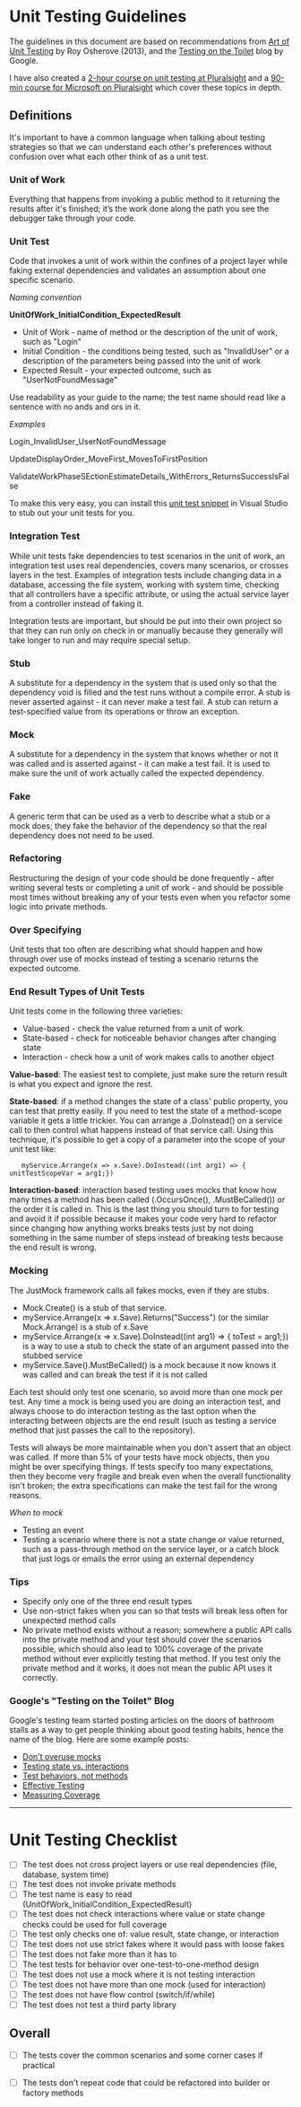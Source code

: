 # Unit Testing Guidelines #
The guidelines in this document are based on recommendations from [Art of Unit Testing](http://osmy.in/1Dpu9Nc "Art of Unit Testing") by Roy Osherove (2013), and the [Testing on the Toilet](http://osmy.in/1AjT0k0 "Testing on the Toilet") blog by Google. 

I have also created a [2-hour course on unit testing at Pluralsight](http://osmy.in/EffectiveCSharpUnitTesting) and a [90-min course for Microsoft on Pluralsight](https://www.pluralsight.com/courses/microsoft-azure-unit-integration-testing-performing) which cover these topics in depth.

## Definitions ##
It's important to have a common language when talking about testing strategies so that we can 
understand each other's preferences without confusion over what each other think of as a unit test.

### Unit of Work ###
Everything that happens from invoking a public method to it returning the results after it's finished; it’s the work done along the path you see the debugger take through your code.

### Unit Test ###
Code that invokes a unit of work within the confines of a project layer while faking external dependencies and validates an assumption about one specific scenario. 

*Naming convention*

**UnitOfWork\_InitialCondition\_ExpectedResult**

*	Unit of Work - name of method or the description of the unit of work, such as "Login"
*	Initial Condition - the conditions being tested, such as "InvalidUser" or a description of the parameters 
being passed into the unit of work
*	Expected Result - your expected outcome, such as "UserNotFoundMessage"


Use readability as your guide to the name; the test name should read like a sentence with no ands and 
ors in it.

*Examples*

Login\_InvalidUser\_UserNotFoundMessage

UpdateDisplayOrder\_MoveFirst\_MovesToFirstPosition

ValidateWorkPhaseSEctionEstimateDetails\_WithErrors\_ReturnsSuccessIsFalse

To make this very easy, you can install this [unit test snippet](https://gist.github.com/osmyn/906c917653a30864cb52dee02c36c14e) in Visual Studio to stub out your unit tests for you.

### Integration Test ###
While unit tests fake dependencies to test scenarios in the unit of work, an integration test uses real 
dependencies, covers many scenarios, or crosses layers in the test. Examples of integration tests include 
changing data in a database, accessing the file system, working with system time, checking that all 
controllers have a specific attribute, or using the actual service layer from a controller instead of faking 
it.

Integration tests are important, but should be put into their own project so that they can run only on 
check in or manually because they generally will take longer to run and may require special setup.

### Stub ###
A substitute for a dependency in the system that is used only so that the dependency void is filled and 
the test runs without a compile error. A stub is never asserted against - it can never make a test fail. A 
stub can return a test-specified value from its operations or throw an exception.

### Mock ###
A substitute for a dependency in the system that knows whether or not it was called and is asserted 
against - it can make a test fail. It is used to make sure the unit of work actually called the expected 
dependency.

### Fake ###
A generic term that can be used as a verb to describe what a stub or a mock does; they fake the 
behavior of the dependency so that the real dependency does not need to be used.

### Refactoring ###
Restructuring the design of your code should be done frequently - after writing several tests or 
completing a unit of work - and should be possible most times without breaking any of your tests even 
when you refactor some logic into private methods.

### Over Specifying ###
Unit tests that too often are describing what should happen and how through over use of mocks instead 
of testing a scenario returns the expected outcome.

### End Result Types of Unit Tests ###
Unit tests come in the following three varieties:
*	Value-based - check the value returned from a unit of work. 
*	State-based - check for noticeable behavior changes after changing state
*	Interaction - check how a unit of work makes calls to another object


**Value-based**: The easiest test to complete, just make sure the return result is what you expect and 
ignore the rest.

**State-based**: if a method changes the state of a class' public property, you can test that pretty easily. If 
you need to test the state of a method-scope variable it gets a little trickier. You can arrange a 
.DoInstead() on a service call to then control what happens instead of that service call. Using this 
technique, it's possible to get a copy of a parameter into the scope of your unit test like:

       myService.Arrange(x => x.Save).DoInstead((int arg1) => { unitTestScopeVar = arg1;})

**Interaction-based**: interaction based testing uses mocks that know how many times a method has been 
called (.OccursOnce(), .MustBeCalled()) or the order it is called in. This is the last thing you should turn 
to for testing and avoid it if possible because it makes your code very hard to refactor since changing 
how anything works breaks tests just by not doing something in the same number of steps instead of 
breaking tests because the end result is wrong.

### Mocking ###
The JustMock framework calls all fakes mocks, even if they are stubs.

*	Mock.Create<IService>() is a stub of that service. 
*	myService.Arrange(x => x.Save).Returns("Success") (or the similar Mock.Arrange) is a stub of 
x.Save
*	myService.Arrange(x => x.Save).DoInstead((int arg1) => { toTest = arg1;}) is a way to use a stub 
to check the state of an argument passed into the stubbed service
*	myService.Save().MustBeCalled() is a mock because it now knows it was called and can break 
the test if it is not called

Each test should only test one scenario, so avoid more than one mock per test. Any time a mock is being 
used you are doing an interaction test, and always choose to do interaction testing as the last option 
when the interacting between objects are the end result (such as testing a service method that just 
passes the call to the repository).

Tests will always be more maintainable when you don't assert that an object was called. If more than 5% 
of your tests have mock objects, then you might be over specifying things. If tests specify too many 
expectations, then they become very fragile and break even when the overall functionality isn't broken; 
the extra specifications can make the test fail for the wrong reasons.

*When to mock*

*	Testing an event
*	Testing a scenario where there is not a state change or value returned, such as a pass-through 
method on the service layer, or a catch block that just logs or emails the error using an external 
dependency

### Tips ###
*	Specify only one of the three end result types
*	Use non-strict fakes when you can so that tests will break less often for unexpected method 
calls
*	No private method exists without a reason; somewhere a public API calls into the private 
method and your test should cover the scenarios possible, which should also lead to 100% 
coverage of the private method without ever explicitly testing that method. If you test only the 
private method and it works, it does not mean the public API uses it correctly.

### Google's "Testing on the Toilet" Blog ###
Google's testing team started posting articles on the doors of bathroom stalls as a way to get people 
thinking about good testing habits, hence the name of the blog. Here are some example posts:

*	[Don't overuse mocks](http://osmy.in/1F79VtI)
*	[Testing state vs. interactions](http://osmy.in/1vrIAd9)
*	[Test behaviors, not methods](http://osmy.in/1F7a5kT)
*	[Effective Testing](http://osmy.in/1zSEr7j)
*	[Measuring Coverage](http://osmy.in/1FIkBMM)

--------------
# Unit Testing Checklist #
- [ ] The test does not cross project layers or use real dependencies 
(file, database, system time)
- [ ] The test does not invoke private methods
- [ ] The test name is easy to read 
(UnitOfWork\_InitialCondition\_ExpectedResult)
- [ ] The test does not check interactions where value or state change 
checks could be used for full coverage
- [ ] The test only checks one of: value result, state change, or 
interaction
- [ ] The test does not use strict fakes where it would pass with loose 
fakes
- [ ] The test does not fake more than it has to
- [ ] The test tests for behavior over one-test-to-one-method design
- [ ] The test does not use a mock where it is not testing interaction
- [ ] The test does not have more than one mock (used for interaction)
- [ ] The test does not have flow control (switch/if/while)
- [ ] The test does not test a third party library

## Overall ##

- [ ] The tests cover the common scenarios and some corner cases if practical
- [ ] The tests don't repeat code that could be refactored into builder or 
factory methods


